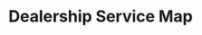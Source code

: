 ---
# File automatically ignored
# Project slug is the current file name
# Place all images in `/public/images/work/{project slug}`
displayOrder: 3 # number: affects the sort order within the project type group on the homepage
title: 'Dealership Service Map ' # string: shows on project homepage and project page
description: 'Car dealership' # string: shows on the project page, separate paragraphs with \n
thumb: 'screen-post-WnDC9k1aiZ8-unsplash.jpg' # string: file name only, cropped to 5 / 3 aspect ratio on the homepage, alt is automatically generated as `{project title} - work project`
hero: # hero image on the project page
  file: 'screen-post-WnDC9k1aiZ8-unsplash.jpg' # string: file name only
  alt: 'Car dealership' # string
heroOrientation: 'horizontal' # either 'horizontal' or 'vertical', controls variant of the hero section
color: '#43aa8b' # hex color: flat colors only, transparency is automatically calculated
sections: # any number of sections, order here will determine order on the project page
  - type: 'key-image'
    subtitle: 'User Journey' # string
    description: 'We want to
understand the journey when
buying a car at the dealership. We had
researched and discussed the process
through 2 perspectives: the dealership
and the customer.' # string: separate paragraphs with \n
    image:
      file: 'dealership-map.png' # string: file name only, contained within a 4 / 3 aspect ratio container
      alt: 'User Journey map of the process of buying a car from the dealership and customer perspective' # string
---